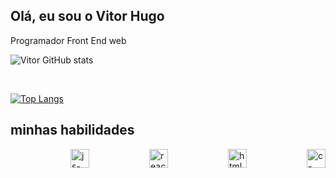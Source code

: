 ## Olá, eu sou o Vitor Hugo
Programador Front End web

![Vitor GitHub stats](https://github-readme-stats.vercel.app/api?username=888888b&show_icons=true&theme=dracula)

<br/>

[![Top Langs](https://github-readme-stats.vercel.app/api/top-langs/?username=888888b)](https://github.com/daniel-almeid/github-readme-stats)


## minhas habilidades

<div style="display: flex; justify-content: space-between;"> <br>
  <img align="center" height="30" width="" alt="js-icon"  src="https://img.shields.io/badge/JavaScript-F7DF1E?style=for-the-badge&logo=javascript&logoColor=black">

  <img align="center" height="30" width="" alt="react-icon" src="https://img.shields.io/badge/HTML5-E34F26?style=for-the-badge&logo=html5&logoColor=white">

  <img align="center" height="30" width="" alt="html-icon" src="https://img.shields.io/badge/CSS3-1572B6?style=for-the-badge&logo=css3&logoColor=white">

  <img align="center" height="30" width="" alt="c-icon" src="https://img.shields.io/badge/React-61DAFB?style=for-the-badge&logo=react&logoColor=white">

          
</div><br/>

